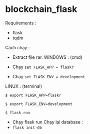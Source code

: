 # blockchain_flask

Requirements : 

- flask
- tqdm

Cách chạy : 
- Extract file rar.
WINDOWS : (cmd)

- Chạy `set FLASK_APP = flaskr`

- Chạy `set FLASK_ENV = development`

LINUX : (terminal)

`$ export FLASK_APP=flaskr`

`$ export FLASK_ENV=development`

`$ flask run`

- Chạy flask run
Chạy lại database : 
- `flask init-db`
